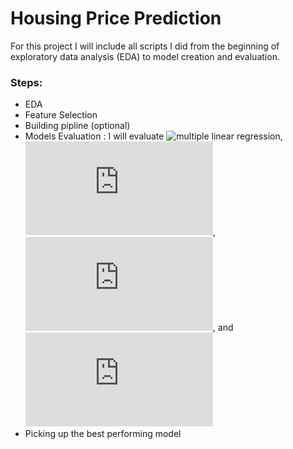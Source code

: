 # Housing Price Prediction

For this project I will include all scripts I did from the beginning of exploratory data analysis (EDA) to model creation and evaluation.

### Steps:
- EDA
- Feature Selection 
- Building pipline (optional)
- Models Evaluation : I will evaluate ![multiple linear regression](https://towardsdatascience.com/multiple-linear-regression-beginners-guide-5b602d716aa3), ![Decision Tree](https://scikit-learn.org/stable/auto_examples/tree/plot_tree_regression.html), ![Random Forrest](https://scikit-learn.org/stable/modules/generated/sklearn.ensemble.RandomForestClassifier.html), and ![XGBoost](https://xgboost.readthedocs.io/en/latest/tutorials/model.html)
- Picking up the best performing model



